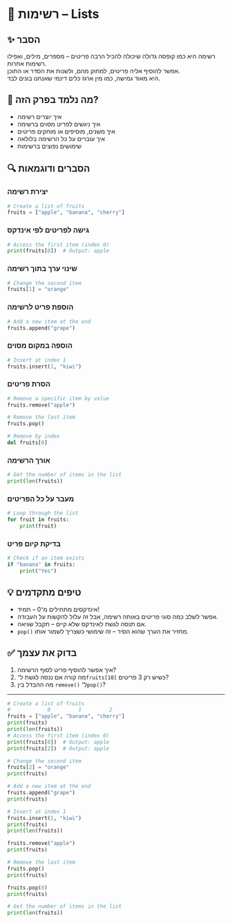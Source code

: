 # 📘 רשימות – Lists

## ✨ הסבר

רשימה היא כמו קופסה גדולה שיכולה להכיל הרבה פריטים – מספרים, מילים, ואפילו רשימות אחרות.  
אפשר להוסיף אליה פריטים, למחוק מהם, ולשנות את הסדר או התוכן.  
היא מאוד גמישה, כמו מין ארגז כלים דינמי שאנחנו בונים לבד.

## 🧠 מה נלמד בפרק הזה?
- איך יוצרים רשימה
- איך ניגשים לפריט מסוים ברשימה
- איך משנים, מוסיפים או מוחקים פריטים
- איך עוברים על כל הרשימה בלולאה
- שימושים נפוצים ברשימות

## 🔍 הסברים ודוגמאות

### יצירת רשימה
```python
# Create a list of fruits
fruits = ["apple", "banana", "cherry"]
```

### גישה לפריטים לפי אינדקס
```python
# Access the first item (index 0)
print(fruits[0])  # Output: apple
```

### שינוי ערך בתוך רשימה
```python
# Change the second item
fruits[1] = "orange"
```

### הוספת פריט לרשימה
```python
# Add a new item at the end
fruits.append("grape")
```

### הוספה במקום מסוים
```python
# Insert at index 1
fruits.insert(1, "kiwi")
```

### הסרת פריטים
```python
# Remove a specific item by value
fruits.remove("apple")

# Remove the last item
fruits.pop()

# Remove by index
del fruits[0]
```

### אורך הרשימה
```python
# Get the number of items in the list
print(len(fruits))
```

### מעבר על כל הפריטים
```python
# Loop through the list
for fruit in fruits:
    print(fruit)
```

### בדיקת קיום פריט
```python
# Check if an item exists
if "banana" in fruits:
    print("Yes")
```

## 💡 טיפים מתקדמים

* אינדקסים מתחילים מ־0 – תמיד!
* אפשר לשלב כמה סוגי פריטים באותה רשימה, אבל זה עלול להקשות על העבודה.
* אם תנסה לגשת לאינדקס שלא קיים – תקבל שגיאה.
* `pop()` מחזיר את הערך שהוא הסיר – זה שימושי כשצריך לשמור אותו.

## ✅ בדוק את עצמך

1. איך אפשר להוסיף פריט לסוף הרשימה?
2. מה קורה אם ננסה לגשת ל־`fruits[10]` כשיש רק 3 פריטים?
3. מה ההבדל בין `remove()` ל־`pop()`?
---
``` python
# Create a list of fruits
#            0         1         2
fruits = ["apple", "banana", "cherry"]
print(fruits)
print(len(fruits))
# Access the first item (index 0)
print(fruits[0])  # Output: apple
print(fruits[2])  # Output: apple

# Change the second item
fruits[2] = "orange"
print(fruits)

# Add a new item at the end
fruits.append("grape")
print(fruits)

# Insert at index 1
fruits.insert(1, "kiwi")
print(fruits)
print(len(fruits))

fruits.remove("apple")
print(fruits)

# Remove the last item
fruits.pop()
print(fruits)

fruits.pop(0)
print(fruits)

# Get the number of items in the list
print(len(fruits))
```
